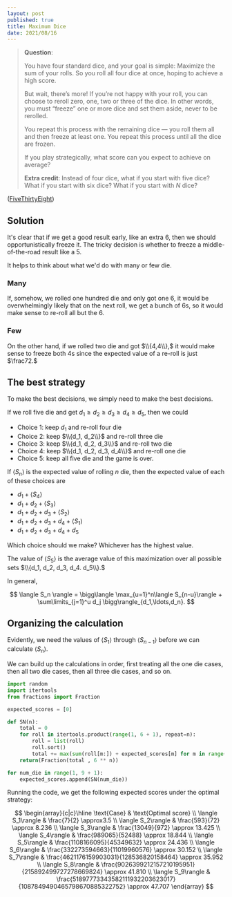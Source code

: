 ```yaml
---
layout: post
published: true
title: Maximum Dice
date: 2021/08/16
---
```


>**Question**:
>
>You have four standard dice, and your goal is simple: Maximize the sum of your rolls. So you roll all four dice at once, hoping to achieve a high score.
>
>But wait, there’s more! If you’re not happy with your roll, you can choose to reroll zero, one, two or three of the dice. In other words, you must “freeze” one or more dice and set them aside, never to be rerolled.
>
>You repeat this process with the remaining dice — you roll them all and then freeze at least one. You repeat this process until all the dice are frozen.
>
>If you play strategically, what score can you expect to achieve on average?
>
>**Extra credit**: Instead of four dice, what if you start with five dice? What if you start with six dice? What if you start with $N$ dice?

<!--more-->

([FiveThirtyEight](https://fivethirtyeight.com/features/are-you-clever-enough/))

## Solution

It's clear that if we get a good result early, like an extra $6,$ then we should opportunistically freeze it. The tricky decision is whether to freeze a middle-of-the-road result like a $5.$

It helps to think about what we'd do with many or few die. 

### Many

If, somehow, we rolled one hundred die and only got one $6,$ it would be overwhelmingly likely that on the next roll, we get a bunch of $6$s, so it would make sense to re-roll all but the $6.$

### Few

On the other hand, if we rolled two die and got $\\{4,4\\},$ it would make sense to freeze both $4$s since the expected value of a re-roll is just $\frac72.$ 

## The best strategy

To make the best decisions, we simply need to make the best decisions. 

If we roll five die and get $d_1 \geq d_2 \geq d_3 \geq d_4 \geq d_5,$ then we could

- Choice 1: keep $d_1$ and re-roll four die
- Choice 2: keep $\\{d_1, d_2\\}$ and re-roll three die
- Choice 3: keep $\\{d_1, d_2, d_3\\}$ and re-roll two die
- Choice 4: keep $\\{d_1, d_2, d_3, d_4\\}$ and re-roll one die
- Choice 5: keep all five die and the game is over.

If $\langle S_n \rangle$ is the expected value of rolling $n$ die, then the expected value of each of these choices are

- $d_1 + \langle S_4 \rangle$
- $d_1 + d_2 + \langle S_3 \rangle$
- $d_1 + d_2 + d_3 + \langle S_2 \rangle$
- $d_1 + d_2 + d_3 + d_4 + \langle S_1 \rangle$
- $d_1 + d_2 + d_3 + d_4 + d_5$

Which choice should we make? Whichever has the highest value. 

The value of $\langle S_5\rangle$ is the average value of this maximization over all possible sets $\\{d_1, d_2, d_3, d_4. d_5\\}.$

In general,

$$
\langle S_n \rangle = \bigg\langle \max_{u=1}^n\langle S_{n-u}\rangle + \sum\limits_{j=1}^u d_j \bigg\rangle_{d_1,\ldots,d_n}.
$$

## Organizing the calculation

Evidently, we need the values of $\langle S_1\rangle$ through $\langle S_{n-1}\rangle$ before we can calculate $\langle S_n\rangle.$

We can build up the calculations in order, first treating all the one die cases, then all two die cases, then all three die cases, and so on.

```python
import random
import itertools
from fractions import Fraction

expected_scores = [0]

def SN(n):
    total = 0
    for roll in itertools.product(range(1, 6 + 1), repeat=n):
        roll = list(roll)
        roll.sort()
        total += max(sum(roll[m:]) + expected_scores[m] for m in range(0, n)) 
    return(Fraction(total , 6 ** n))

for num_die in range(1, 9 + 1):
    expected_scores.append(SN(num_die))
```

Running the code, we get the following expected scores under the optimal strategy:

$$
\begin{array}{c|c}\hline
\text{Case} & \text{Optimal score} \\
\langle S_1\rangle & \frac{7}{2} \approx3.5 \\
\langle S_2\rangle & \frac{593}{72} \approx 8.236 \\
\langle S_3\rangle & \frac{13049}{972} \approx 13.425 \\
\langle S_4\rangle & \frac{989065}{52488} \approx 18.844 \\
\langle S_5\rangle & \frac{1108166095}{45349632} \approx 24.436 \\
\langle S_6\rangle & \frac{332273594663}{11019960576} \approx 30.152 \\
\langle S_7\rangle & \frac{4621176159903031}{128536820158464} \approx 35.952 \\
\langle S_8\rangle & \frac{9026399212157210195951}{215892499727278669824} \approx 41.810 \\ 
\langle S_9\rangle & \frac{51897773343582111932203623017}{1087849490465798670885322752} \approx 47.707
\end{array}
$$

<br>
